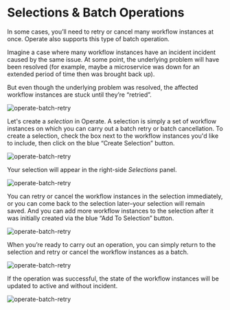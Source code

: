 # Selections & Batch Operations

In some cases, you’ll need to retry or cancel many workflow instances at once. Operate also supports this type of batch operation.

Imagine a case where many workflow instances have an incident incident caused by the same issue. At some point, the underlying problem will have been resolved (for example, maybe a microservice was down for an extended period of time then was brought back up). 

But even though the underlying problem was resolved, the affected workflow instances are stuck until they’re “retried”.

![operate-batch-retry](/operate-user-guide/img/Operate-Batch-Many-Instances-With-Incident.png)

Let's create a _selection_ in Operate. A selection is simply a set of workflow instances on which you can carry out a batch retry or batch cancellation. To create a selection, check the box next to the workflow instances you'd like to include, then click on the blue “Create Selection” button. 

![operate-batch-retry](/operate-user-guide/img/Operate-Batch-Create-Selection.png)

Your selection will appear in the right-side _Selections_ panel.

![operate-batch-retry](/operate-user-guide/img/Operate-Batch-Selection-Created.png)

You can retry or cancel the workflow instances in the selection immediately, or you can come back to the selection later–your selection will remain saved. And you can add more workflow instances to the selection after it was initially created via the blue “Add To Selection” button. 

![operate-batch-retry](/operate-user-guide/img/Operate-Batch-Selection-Saved.png)

When you’re ready to carry out an operation, you can simply return to the selection and retry or cancel the workflow instances as a batch. 

![operate-batch-retry](/operate-user-guide/img/Operate-Batch-Cancel-Or-Retry.png)

If the operation was successful, the state of the workflow instances will be updated to active and without incident.

![operate-batch-retry](/operate-user-guide/img/Operate-Batch-Retry-Successful.png)